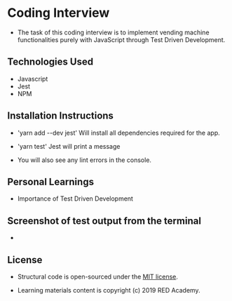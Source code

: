 # Coding Interview

- The task of this coding interview is to implement vending machine functionalities purely with JavaScript through Test Driven Development.

## Technologies Used

- Javascript
- Jest
- NPM

## Installation Instructions

- 'yarn add --dev jest'
  Will install all dependencies required for the app.

- 'yarn test'
  Jest will print a message

- You will also see any lint errors in the console.

## Personal Learnings

- Importance of Test Driven Development

## Screenshot of test output from the terminal

-

## License

- Structural code is open-sourced under the [MIT license](/LICENSE.md).
  &nbsp;

- Learning materials content is copyright (c) 2019 RED Academy.
